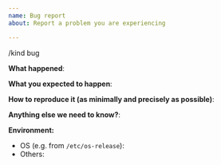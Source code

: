 ```yaml
---
name: Bug report
about: Report a problem you are experiencing

---
```


/kind bug

<!-- Please use this template while reporting a bug and provide as much info as possible. Not doing so may result in your bug not being addressed in a timely manner. Thanks!
-->

**What happened**:

**What you expected to happen**:

**How to reproduce it (as minimally and precisely as possible)**:

**Anything else we need to know?**:

**Environment:**

- OS (e.g. from `/etc/os-release`):
- Others: